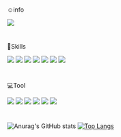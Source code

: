 #
☺️info
   
<a href="https://velog.io/@jscm5100"><img src="https://img.shields.io/badge/Velog-F05138?style=social&logo=Velog&logoColor=#20C997"/></a>

#
📖Skills

<img src="https://img.shields.io/badge/C-A8B9CC?style=flat&logo=C&logoColor=white"> <img src="https://img.shields.io/badge/HTML5-E34F26?style=flat&logo=HTML5&logoColor=white"> <img src="https://img.shields.io/badge/CSS3-E34F26?style=flat&logo=CSS3&logoColor=white"> <img src="https://img.shields.io/badge/JavaScript-F7DF1E?style=flat&logo=JavaScript&logoColor=white"> <img src="https://img.shields.io/badge/java-FA5858?style=flat&logo=java&logoColor=white"> <img src="https://img.shields.io/badge/PHP-777BB4?style=flat&logo=PHP&logoColor=white"> <img src="https://img.shields.io/badge/Python-3776AB?style=flat&logo=Python&logoColor=white">

#
💻Tool

<img src="https://img.shields.io/badge/IntelliJ IDEA-000000?style=flat&logo=IntelliJ IDEA&logoColor=white"> <img src="https://img.shields.io/badge/Sublime Text-FF9800?style=flat&logo=Sublime Text&logoColor=white"> <img src="https://img.shields.io/badge/Visual Studio Code-007ACC?style=flat&logo=Visual Studio Code&logoColor=white"> <img src="https://img.shields.io/badge/Visual Studio-5C2D91?style=flat&logo=Visual Studio&logoColor=white"> <img src="https://img.shields.io/badge/Eclipse IDE-2C2255?style=flat&logo=Eclipse IDE&logoColor=white"> <img src="https://img.shields.io/badge/Android Studio-3DDC84?style=flat&logo=Android Studio&logoColor=white">
#
![Anurag's GitHub stats](https://github-readme-stats.vercel.app/api?username=ch0515&show_icons=true&theme=graywhite)
[![Top Langs](https://github-readme-stats.vercel.app/api/top-langs/?username=ch0515&layout=compact)](https://github.com/ch0515/github-readme-stats)

